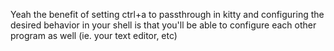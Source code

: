 Yeah the benefit of setting ctrl+a to passthrough in kitty and configuring the desired behavior in your shell is that you'll be able to configure each other program as well (ie. your text editor, etc)
